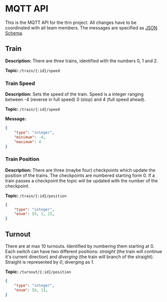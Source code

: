 # MQTT API

This is the MQTT API for the ttrn project. All changes have to be coordinated with all team members. The messages are specified as [JSON Schema](http://json-schema.org/understanding-json-schema/).

## Train

**Description:** There are _three_ trains, identified with the numbers 0, 1 and 2.

**Topic:** `/train/{:id}/speed` 


### Train Speed

**Description:** Sets the speed of the train. Speed is a integer ranging between -4 (reverse in full speed) 0 (stop) and 4 (full speed ahead).

**Topic:** `/train/{:id}/speed` 

**Message:**

```json
{
	"type": "integer",
	"minimum": -4,
	"maximum": 4
}
```


### Train Position

**Description:** There are three (maybe four) checkpoints which update the position of the trains. The checkpoints are numbered starting form 0. If a train passes a checkpoint the topic will be updated with the number of the checkpoint.

**Topic:** `/train/{:id}/position` 

```json
{
	"type": "integer",
	"enum": [0, 1, 2],
}
```


## Turnout

There are at max 10 turnouts. Identified by numbering them starting at 0. Each switch can have two different positions: _straight_ (the train will continue it's current direction) and _diverging_ (the train will branch of the straight). Straight is represented by _0_, diverging as _1_.

**Topic:** `/turnout/{:id}/position`

```json
{
	"type": "integer",
	"enum": [0, 1],
}
```

